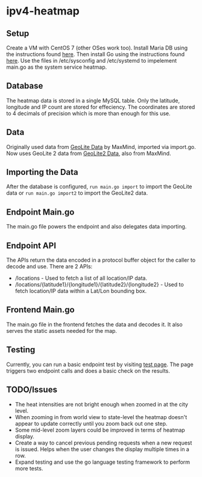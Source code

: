 # ipv4-heatmap

## Setup
Create a VM with CentOS 7 (other OSes work too). Install Maria DB using the instructions found [here](https://downloads.mariadb.org/mariadb/repositories/). Then install Go using the instructions found [here](https://golang.org/doc/install). Use the files in /etc/sysconfig and /etc/systemd to impelement main.go as the system service heatmap.

## Database
The heatmap data is stored in a single MySQL table. Only the latitude, longitude and IP count are stored for effeciency. The coordinates are stored to 4 decimals of precision which is more than enough for this use.

## Data
Originally used data from [GeoLite Data](http://dev.maxmind.com/geoip/legacy/geolite/) by MaxMind, imported via import.go. Now uses GeoLite 2 data from [GeoLite2 Data](http://dev.maxmind.com/geoip/geoip2/geolite2/), also from MaxMind.

## Importing the Data
After the database is configured, `run main.go import` to import the GeoLite data or `run main.go import2` to import the GeoLite2 data.

## Endpoint Main.go
The main.go file powers the endpoint and also delegates data importing.

## Endpoint API
The APIs return the data encoded in a protocol buffer object for the caller to decode and use.
There are 2 APIs:
* /locations - Used to fetch a list of all location/IP data.
* /locations/{latitude1}/{longitude1}/{latitude2}/{longitude2} - Used to fetch location/IP data within a Lat/Lon bounding box.

## Frontend Main.go
The main.go file in the frontend fetches the data and decodes it. It also serves the static assets needed for the map.

## Testing
Currently, you can run a basic endpoint test by visiting [test page](http://heatmap.salscode.com/test). The page triggers two endpoint calls and does a basic check on the results.

## TODO/Issues
* The heat intensities are not bright enough when zoomed in at the city level.
* When zooming in from world view to state-level the heatmap doesn't appear to update correctly until you zoom back out one step.
* Some mid-level zoom layers could be improved in terms of heatmap display.
* Create a way to cancel previous pending requests when a new request is issued. Helps when the user changes the display multiple times in a row.
* Expand testing and use the go language testing framework to perform more tests.
